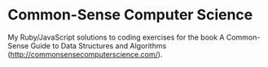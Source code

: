 # Common-Sense Computer Science

My Ruby/JavaScript solutions to coding exercises for the book A Common-Sense Guide to Data Structures and Algorithms (http://commonsensecomputerscience.com/).
